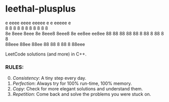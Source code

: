 # leethal-plusplus

e     eeee eeee eeeee e   e eeeee e                 
8     8    8      8   8   8 8   8 8       8     8   
8e    8eee 8eee   8e  8eee8 8eee8 8e    ee8ee ee8ee 
88    88   88     88  88  8 88  8 88      8     8   
88eee 88ee 88ee   88  88  8 88  8 88eee             
                                                    
LeetCode solutions (and more) in C++.

### RULES:
0. _Consistency_: A tiny step every day.
1. _Perfection_: Always try for 100% run-time, 100% memory.
2. _Copy_: Check for more elegant solutions and understand them.
3. _Repetition_: Come back and solve the problems you were stuck on.
